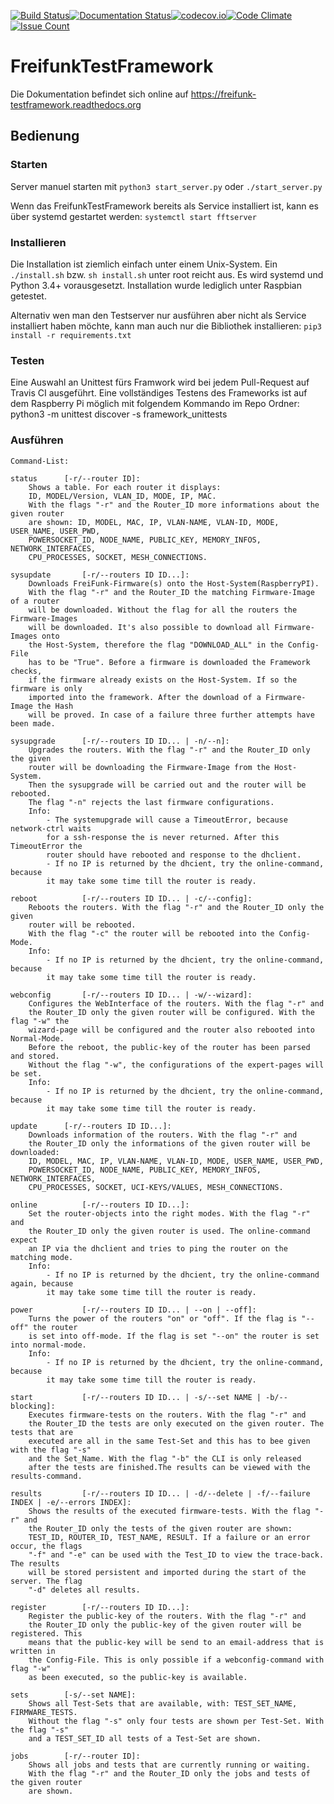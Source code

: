 [![Build Status](https://travis-ci.org/PumucklOnTheAir/TestFramework.svg?branch=master)](https://travis-ci.org/PumucklOnTheAir/TestFramework)[![Documentation Status](https://readthedocs.org/projects/freifunk-testframework/badge/?version=master)](http://freifunk-testframework.readthedocs.org/en/master/?badge=master)[![codecov.io](https://codecov.io/github/PumucklOnTheAir/TestFramework/coverage.svg?branch=master)](https://codecov.io/github/PumucklOnTheAir/TestFramework?branch=master)[![Code Climate](https://codeclimate.com/github/PumucklOnTheAir/TestFramework/badges/gpa.svg)](https://codeclimate.com/github/PumucklOnTheAir/TestFramework)[![Issue Count](https://codeclimate.com/github/PumucklOnTheAir/TestFramework/badges/issue_count.svg)](https://codeclimate.com/github/PumucklOnTheAir/TestFramework)

# FreifunkTestFramework

Die Dokumentation befindet sich online auf https://freifunk-testframework.readthedocs.org

## Bedienung

### Starten
Server manuel starten mit `python3 start_server.py` oder `./start_server.py`

Wenn das FreifunkTestFramework bereits als Service installiert ist, kann es über systemd gestartet werden:
`systemctl start fftserver`


### Installieren
Die Installation ist ziemlich einfach unter einem Unix-System.
Ein `./install.sh` bzw. `sh install.sh` unter root reicht aus.
Es wird systemd und Python 3.4+ vorausgesetzt. Installation wurde lediglich unter Raspbian getestet.

Alternativ wen man den Testserver nur ausführen aber nicht als Service installiert haben möchte, kann man auch nur die Bibliothek installieren: `pip3 install -r requirements.txt`

### Testen
Eine Auswahl an Unittest fürs Framwork wird bei jedem Pull-Request auf Travis CI ausgeführt.
Eine vollständiges Testens des Frameworks ist auf dem Raspberry Pi möglich mit folgendem Kommando im Repo Ordner:
python3 -m unittest discover -s framework_unittests

### Ausführen
```
Command-List:

status		[-r/--router ID]:
	Shows a table. For each router it displays:
	ID, MODEL/Version, VLAN_ID, MODE, IP, MAC.
	With the flags "-r" and the Router_ID more informations about the given router
	are shown: ID, MODEL, MAC, IP, VLAN-NAME, VLAN-ID, MODE, USER_NAME, USER_PWD,
	POWERSOCKET_ID, NODE_NAME, PUBLIC_KEY, MEMORY_INFOS, NETWORK_INTERFACES,
	CPU_PROCESSES, SOCKET, MESH_CONNECTIONS.

sysupdate       [-r/--routers ID ID...]:
	Downloads FreiFunk-Firmware(s) onto the Host-System(RaspberryPI).
	With the flag "-r" and the Router_ID the matching Firmware-Image of a router
	will be downloaded. Without the flag for all the routers the Firmware-Images
	will be downloaded. It's also possible to download all Firmware-Images onto
	the Host-System, therefore the flag "DOWNLOAD_ALL" in the Config-File
	has to be "True". Before a firmware is downloaded the Framework checks,
	if the firmware already exists on the Host-System. If so the firmware is only
	imported into the framework. After the download of a Firmware-Image the Hash
	will be proved. In case of a failure three further attempts have been made.

sysupgrade      [-r/--routers ID ID... | -n/--n]:
	Upgrades the routers. With the flag "-r" and the Router_ID only the given
	router will be downloading the Firmware-Image from the Host-System.
	Then the sysupgrade	will be carried out and the router will be rebooted.
	The flag "-n" rejects the last firmware configurations.
	Info:
		- The systemupgrade will cause a TimeoutError, because network-ctrl waits
		for a ssh-response the is never returned. After this TimeoutError the
		router should have rebooted and response to the dhclient.
		- If no IP is returned by the dhcient, try the online-command, because
		it may take some time till the router is ready.

reboot          [-r/--routers ID ID... | -c/--config]:
	Reboots the routers. With the flag "-r" and the Router_ID only the given
	router will be rebooted.
	With the flag "-c" the router will be rebooted into the Config-Mode.
	Info:
		- If no IP is returned by the dhcient, try the online-command, because
		it may take some time till the router is ready.

webconfig       [-r/--routers ID ID... | -w/--wizard]:
	Configures the WebInterface of the routers. With the flag "-r" and
	the Router_ID only the given router will be configured. With the flag "-w" the
	wizard-page will be configured and the router also rebooted into Normal-Mode.
	Before the reboot, the public-key of the router has been parsed and stored.
	Without the flag "-w", the configurations of the expert-pages will be set.
	Info:
	 	- If no IP is returned by the dhcient, try the online-command, because
		it may take some time till the router is ready.

update     	[-r/--routers ID ID...]:
	Downloads information of the routers. With the flag "-r" and
	the Router_ID only the informations of the given router will be downloaded:
	ID, MODEL, MAC, IP, VLAN-NAME, VLAN-ID, MODE, USER_NAME, USER_PWD,
	POWERSOCKET_ID, NODE_NAME, PUBLIC_KEY, MEMORY_INFOS, NETWORK_INTERFACES,
	CPU_PROCESSES, SOCKET, UCI-KEYS/VALUES, MESH_CONNECTIONS.

online          [-r/--routers ID ID...]:
	Set the router-objects into the right modes. With the flag "-r" and
	the Router_ID only the given router is used. The online-command expect
	an IP via the dhclient and tries to ping the router on the matching mode.
	Info:
		- If no IP is returned by the dhcient, try the online-command again, because
		it may take some time till the router is ready.

power           [-r/--routers ID ID... | --on | --off]:
	Turns the power of the routers "on" or "off". If the flag is "--off" the router
	is set into off-mode. If the flag is set "--on" the router is set into normal-mode.
	Info:
	 	- If no IP is returned by the dhcient, try the online-command, because
		it may take some time till the router is ready.

start           [-r/--routers ID ID... | -s/--set NAME | -b/--blocking]:
	Executes firmware-tests on the routers. With the flag "-r" and
	the Router_ID the tests are only executed on the given router. The tests that are
	executed are all in the same Test-Set and this has to bee given with the flag "-s"
	and the Set_Name. With the flag "-b" the CLI is only released
	after the tests are finished.The results can be viewed with the results-command.

results         [-r/--routers ID ID... | -d/--delete | -f/--failure INDEX | -e/--errors INDEX]:
	Shows the results of the executed firmware-tests. With the flag "-r" and
	the Router_ID only the tests of the given router are shown:
	TEST_ID, ROUTER_ID, TEST_NAME, RESULT. If a failure or an error occur, the flags
	"-f" and "-e" can be used with the Test_ID to view the trace-back. The results
	will be stored persistent and imported during the start of the server. The flag
	"-d" deletes all results.

register    	[-r/--routers ID ID...]:
	Register the public-key of the routers. With the flag "-r" and
	the Router_ID only the public-key of the given router will be registered. This
	means that the public-key will be send to an email-address that is written in
	the Config-File. This is only possible if a webconfig-command with flag "-w"
	as been executed, so the public-key is available.

sets       	[-s/--set NAME]:
	Shows all Test-Sets that are available, with: TEST_SET_NAME, FIRMWARE_TESTS.
	Without the flag "-s" only four tests are shown per Test-Set. With the flag "-s"
	and a TEST_SET_ID all tests of a Test-Set are shown.

jobs      	[-r/--router ID]:
	Shows all jobs and tests that are currently running or waiting.
	With the flag "-r" and the Router_ID only the jobs and tests of the given router
	are shown.
```
